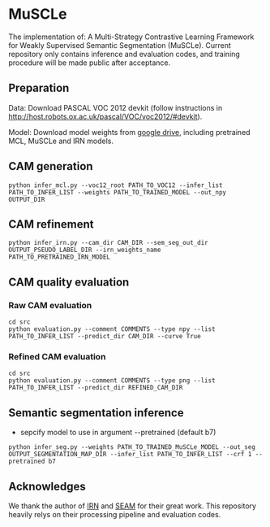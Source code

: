 # MuSCLe
 The implementation of: A Multi-Strategy Contrastive Learning Framework for Weakly Supervised Semantic Segmentation  (MuSCLe). Current repository only contains
inference and evaluation codes, and training procedure will be made public after acceptance.

 
## Preparation

Data: Download PASCAL VOC 2012 devkit (follow instructions in http://host.robots.ox.ac.uk/pascal/VOC/voc2012/#devkit).

Model: Download model weights from [google drive](https://drive.google.com/drive/folders/1K3mMECLdWdu8YVrMq8YblppRdLtCcAaW?usp=sharing), including pretrained MCL, MuSCLe and IRN models.


## CAM generation
```
python infer_mcl.py --voc12_root PATH_TO_VOC12 --infer_list PATH_TO_INFER_LIST --weights PATH_TO_TRAINED_MODEL --out_npy OUTPUT_DIR
```

## CAM refinement
```
python infer_irn.py --cam_dir CAM_DIR --sem_seg_out_dir OUTPUT_PSEUDO_LABEL_DIR --irn_weights_name PATH_TO_PRETRAINED_IRN_MODEL
```

## CAM quality evaluation
### Raw CAM evaluation
```
cd src
python evaluation.py --comment COMMENTS --type npy --list PATH_TO_INFER_LIST --predict_dir CAM_DIR --curve True
```

### Refined CAM evaluation
```
cd src
python evaluation.py --comment COMMENTS --type png --list PATH_TO_INFER_LIST --predict_dir REFINED_CAM_DIR 
```

## Semantic segmentation inference
- sepcify model to use in argument --pretrained (default b7)
```
python infer_seg.py --weights PATH_TO_TRAINED_MuSCLe_MODEL --out_seg OUTPUT_SEGMENTATION_MAP_DIR --infer_list PATH_TO_INFER_LIST --crf 1 --pretrained b7
```

## Acknowledges
We thank the author of [IRN](https://github.com/jiwoon-ahn/irn) and [SEAM](https://github.com/YudeWang/SEAM) for their great work. This repository heavily relys on their processing pipeline and evaluation codes.
